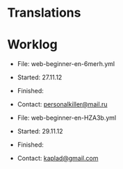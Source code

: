 Translations
============

# Worklog

* File: web-beginner-en-6merh.yml
* Started: 27.11.12
* Finished: 
* Contact: personalkiller@mail.ru

* File: web-beginner-en-HZA3b.yml
* Started: 29.11.12
* Finished: 
* Contact: kaplad@gmail.com
